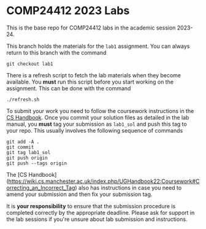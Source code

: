 # COMP24412 2023 Labs

This is the base repo for COMP24412 labs in the academic session 2023-24.

This branch holds the materials for the `lab1` assignment.
You can always return to this branch with the command
```
git checkout lab1
```

There is a refresh script to fetch the lab materials when they become available.
You **must** run this script before you start working on the assignment.
This can be done with the command
```
./refresh.sh
```

To submit your work you need to follow the coursework instructions in the
[CS Handbook](https://wiki.cs.manchester.ac.uk/index.php/UGHandbook22:Coursework#Developing_and_submitting_with_Gitlab).
Once you commit your solution files as detailed in the lab manual,
you **must** tag your submission as `lab1_sol` and push this tag to your repo.
This usually involves the following sequence of commands
```
git add -A .
git commit
git tag lab1_sol
git push origin
git push --tags origin
```

The [CS Handbook] (https://wiki.cs.manchester.ac.uk/index.php/UGHandbook22:Coursework#Correcting_an_Incorrect_Tag)
also has instructions in case you need to amend your submission and then fix your submission tag.

It is **your responsibility** to ensure that the submission procedure is completed correctly by the appropriate deadline.
Please ask for support in the lab sessions if you're unsure about lab submission and instructions.

[modeline]: # ( vim:set spell spl=en: )
